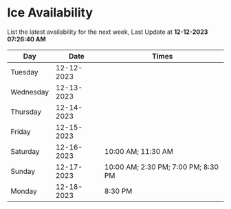 # Ice Availability

List the latest availability for the next week, Last Update at **12-12-2023 07:26:40 AM**

| Day         | Date        | Times       |
| ----------- | ----------- | ----------- |
|Tuesday|12-12-2023||
|Wednesday|12-13-2023||
|Thursday|12-14-2023||
|Friday|12-15-2023||
|Saturday|12-16-2023|10:00 AM; 11:30 AM|
|Sunday|12-17-2023|10:00 AM; 2:30 PM; 7:00 PM; 8:30 PM|
|Monday|12-18-2023|8:30 PM|

